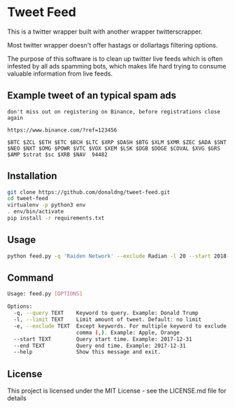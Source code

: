# Tweet Feed

This is a twitter wrapper built with another wrapper twitterscrapper.

Most twitter wrapper doesn't offer hastags or dollartags filtering options. 

The purpose of this software is to clean up twitter live feeds which is often infested by all ads spamming bots, which makes life hard trying to consume valuable information from live feeds.


## Example tweet of an typical spam ads 

```
don't miss out on registering on Binance, before registrations close again

https://www.binance.com/?ref=123456

$BTC $ZCL $ETH $ETC $BCH $LTC $XRP $DASH $BTG $XLM $XMR $ZEC $ADA $SNT $NEO $NXT $OMG $POWR $VTC $VOX $XEM $LSK $DGB $DOGE $COVAL $XVG $GRS $AMP $strat $sc $XRB $NAV  94482
```

## Installation

```sh
git clone https://github.com/donaldng/tweet-feed.git
cd tweet-feed
virtualenv -p python3 env
. env/bin/activate
pip install -r requirements.txt
```

## Usage

```sh
python feed.py -q 'Raiden Network' --exclude Radian -l 20 --start 2018-01-15 --end 2018-02-10
```

## Command

```sh
Usage: feed.py [OPTIONS]

Options:
  -q, --query TEXT    Keyword to query. Example: Donald Trump
  -l, --limit TEXT    Limit amount of tweet. Default: no limit
  -e, --exclude TEXT  Except keywords. For multiple keyword to exclude, use
                      comma (,). Example: Apple, Orange
  --start TEXT        Query start time. Example: 2017-12-31
  --end TEXT          Query end time. Example: 2017-12-31
  --help              Show this message and exit.
```

## License

This project is licensed under the MIT License - see the LICENSE.md file for details